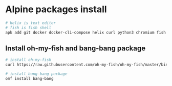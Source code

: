 # Alpine packages install
```bash
# helix is text editor
# fish is fish shell
apk add git docker docker-cli-compose helix curl python3 chromium fish
```

## Install oh-my-fish and bang-bang package
```bash
# install oh-my-fish
curl https://raw.githubusercontent.com/oh-my-fish/oh-my-fish/master/bin/install | fish

# install bang-bang package
omf install bang-bang 
```
